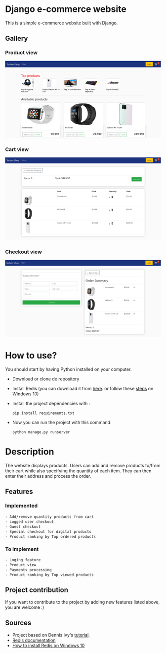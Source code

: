 # Django e-commerce website

This is a simple e-commerce website built with Django. 
## Gallery 
### Product view
![Screenshot](gitimg/scr1.png)
### Cart view
![Screenshot](gitimg/scr2.png)
### Checkout view
![Screenshot](gitimg/scr3.png)

# How to use? 
You should start by having Python installed on your computer. 

- Download or clone de repository
- Install Redis (you can download it from [here](https://redis.io/download). or follow these [steps](https://redislabs.com/blog/redis-on-windows-10/) on Windows 10)

- Install the project dependencies with :
    ```
    pip install requirements.txt
    ```
- Now you can run the project with this command:
    ```
    python manage.py runserver
    ```

# Description

The website displays products. Users can add and remove products to/from their cart while also specifying the quantity of each item. They can then enter their address and process the order. 

## Features
### Implemented 
    - Add/remove quantity products from cart 
    - Logged user checkout
    - Guest checkout 
    - Special checkout for digital products
    - Product ranking by Top ordered products
### To implement
    - Loging feature
    - Product view
    - Payments processing 
    - Product ranking by Top viewed products
    
## Project contribution
If you want to contribute to the project by adding new features listed above, you are welcome :) 
## Sources 
- Project based on Dennis Ivy's [tutorial](https://www.youtube.com/channel/UCTZRcDjjkVajGL6wd76UnGg). 
- [Redis documentation](https://redis.io/documentation)
- [How to install Redis on Windows 10](https://redislabs.com/blog/redis-on-windows-10/)

